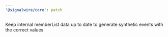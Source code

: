 ```yaml
---
'@signalwire/core': patch
---
```


Keep internal memberList data up to date to generate synthetic events with the correct values
